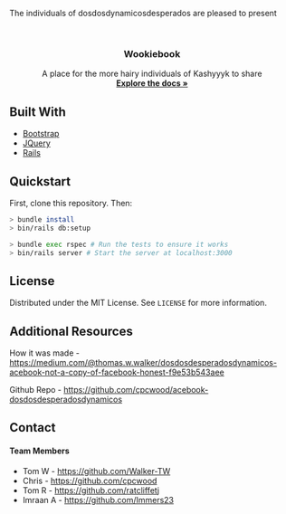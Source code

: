 The individuals of dosdosdynamicosdesperados are pleased to present

<br />
<p>
  <h3 align="center">Wookiebook</h3>

  <p align="center">
    A place for the more hairy individuals of Kashyyyk to share
    <br />
    <a href="https://github.com/cpcwood/acebook-dosdosdesperadosdynamicos"><strong>Explore the docs »</strong></a>
  </p>
</p>


## Built With

* [Bootstrap](https://getbootstrap.com)
* [JQuery](https://jquery.com)
* [Rails](https://rubyonrails.org/)

## Quickstart

First, clone this repository. Then:
```bash
> bundle install
> bin/rails db:setup

> bundle exec rspec # Run the tests to ensure it works
> bin/rails server # Start the server at localhost:3000
```

## License

Distributed under the MIT License. See `LICENSE` for more information.

## Additional Resources 

How it was made - https://medium.com/@thomas.w.walker/dosdosdesperadosdynamicos-acebook-not-a-copy-of-facebook-honest-f9e53b543aee

Github Repo - https://github.com/cpcwood/acebook-dosdosdesperadosdynamicos

## Contact 

#### Team Members 

* Tom W - https://github.com/Walker-TW
* Chris - https://github.com/cpcwood
* Tom R - https://github.com/ratcliffetj
* Imraan A - https://github.com/Immers23
